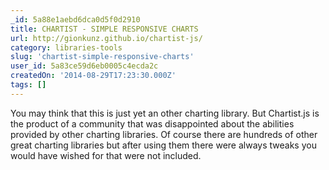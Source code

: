 ```yaml
---
_id: 5a88e1aebd6dca0d5f0d2910
title: CHARTIST - SIMPLE RESPONSIVE CHARTS
url: http://gionkunz.github.io/chartist-js/
category: libraries-tools
slug: 'chartist-simple-responsive-charts'
user_id: 5a83ce59d6eb0005c4ecda2c
createdOn: '2014-08-29T17:23:30.000Z'
tags: []
---
```


You may think that this is just yet an other charting library. But Chartist.js is the product of a community that was disappointed about the abilities provided by other charting libraries. Of course there are hundreds of other great charting libraries but after using them there were always tweaks you would have wished for that were not included.
